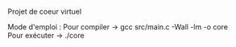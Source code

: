 Projet de coeur virtuel

Mode d'emploi :
    Pour compiler -> gcc src/main.c -Wall -lm -o core<br>
    Pour exécuter -> ./core <programme>